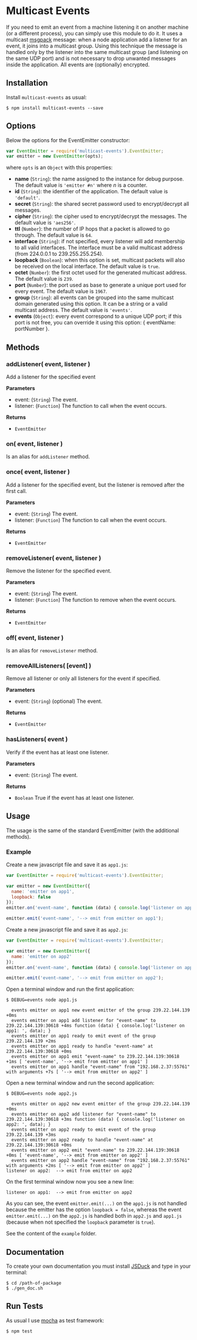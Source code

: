 # Multicast Events

If you need to emit an event from a machine listening it on another machine (or a different process), you can simply use this module to do it. It uses a multicast [msgpack][1] message: when a node application add a listener for an event, it joins into a multicast group. Using this technique the message is handled only by the listener into the same multicast group (and listening on the same UDP port) and is not necessary to drop unwanted messages inside the application. All events are (optionally) encrypted.

## Installation

Install `multicast-events` as usual:

    $ npm install multicast-events --save

## Options

Below the options for the EventEmitter constructor:

```javascript
var EventEmitter = require('multicast-events').EventEmitter;
var emitter = new EventEmitter(opts);
```

where `opts` is an `Object` with this properties:

* __name__ (`String`): the name assigned to the instance for debug purpose. The default value is `'emitter #n'` where _n_ is a counter.
* __id__ (`String`): the identifier of the application. The default value is `'default'`.
* __secret__ (`String`): the shared secret password used to encrypt/decrypt all messages.
* __cipher__ (`String`): the cipher used to encrypt/decrypt the messages. The default value is `'aes256'`.
* __ttl__ (`Number`): the number of IP hops that a packet is allowed to go through. The default value is `64`.
* __interface__ (`String`): if not specified, every listener will add membership to all valid interfaces. The interface must be a valid multicast address (from 224.0.0.1 to 239.255.255.254).
* __loopback__ (`Boolean`): when this option is set, multicast packets will also be received on the local interface. The default value is `true`.
* __octet__ (`Number`): the first octet used for the generated multicast address. The default value is `239`.
* __port__ (`Number`): the port used as base to generate a unique port used for every event. The default value is `1967`.
* __group__ (`String`): all events can be grouped into the same multicast domain generated using this option. It can be a string or a valid multicast address. The default value is `'events'`.
* __events__ (`Object`): every event correspond to a unique UDP port; if this port is not free, you can override it using this option: { eventName: portNumber }.

## Methods

### addListener( event, listener )

Add a listener for the specified event

__Parameters__
* event: (`String`) The event.
* listener: (`Function`) The function to call when the event occurs.

__Returns__
* `EventEmitter`

### on( event, listener )

Is an alias for `addListener` method.

### once( event, listener )

Add a listener for the specified event, but the listener is removed after the first call.

__Parameters__
* event: (`String`) The event.
* listener: (`Function`) The function to call when the event occurs.

__Returns__
* `EventEmitter`

### removeListener( event, listener )

Remove the listener for the specified event.

__Parameters__
* event: (`String`) The event.
* listener: (`Function`) The function to remove when the event occurs.

__Returns__
* `EventEmitter`

### off( event, listener )

Is an alias for `removeListener` method.

### removeAllListeners( [event] )

Remove all listener or only all listeners for the event if specified.

__Parameters__
* event: (`String`) (optional) The event.

__Returns__
* `EventEmitter`

### hasListeners( event )

Verify if the event has at least one listener.

__Parameters__
* event: (`String`) The event.

__Returns__
* `Boolean` True if the event has at least one listener.

## Usage

The usage is the same of the standard EventEmitter (with the additional methods).

### Example

Create a new javascript file and save it as `app1.js`:

```javascript
var EventEmitter = require('multicast-events').EventEmitter;

var emitter = new EventEmitter({
  name: 'emitter on app1',
  loopback: false
});
emitter.on('event-name', function (data) { console.log('listener on app1: ', data); });

emitter.emit('event-name', '--> emit from emitter on app1');
```

Create a new javascript file and save it as `app2.js`:


```javascript
var EventEmitter = require('multicast-events').EventEmitter;

var emitter = new EventEmitter({
  name: 'emitter on app2'
});
emitter.on('event-name', function (data) { console.log('listener on app2: ', data); });

emitter.emit('event-name', '--> emit from emitter on app2');
```

Open a terminal window and run the first application:

    $ DEBUG=events node app1.js

      events emitter on app1 new event emitter of the group 239.22.144.139 +0ms
      events emitter on app1 add listener for "event-name" to 239.22.144.139:30618 +4ms function (data) { console.log('listener on app1: ', data); }
      events emitter on app1 ready to emit event of the group 239.22.144.139 +2ms
      events emitter on app1 ready to handle "event-name" at 239.22.144.139:30618 +0ms
      events emitter on app1 emit "event-name" to 239.22.144.139:30618 +1ms [ 'event-name', '--> emit from emitter on app1' ]
      events emitter on app1 handle "event-name" from "192.168.2.37:55761" with arguments +7s [ '--> emit from emitter on app2' ]

Open a new terminal window and run the second application:

    $ DEBUG=events node app2.js

      events emitter on app2 new event emitter of the group 239.22.144.139 +0ms
      events emitter on app2 add listener for "event-name" to 239.22.144.139:30618 +3ms function (data) { console.log('listener on app2: ', data); }
      events emitter on app2 ready to emit event of the group 239.22.144.139 +3ms
      events emitter on app2 ready to handle "event-name" at 239.22.144.139:30618 +0ms
      events emitter on app2 emit "event-name" to 239.22.144.139:30618 +0ms [ 'event-name', '--> emit from emitter on app2' ]
      events emitter on app2 handle "event-name" from "192.168.2.37:55761" with arguments +2ms [ '--> emit from emitter on app2' ]
    listener on app2:  --> emit from emitter on app2

On the first terminal window now you see a new line:

    listener on app1:  --> emit from emitter on app2

As you can see, the event `emitter.emit(...)` on the `app1.js` is not handled because the emitter has the option `loopback = false`, whereas the event `emitter.emit(...)`  on the `app2.js` is handled both in `app2.js` and `app1.js` (because when not specified the `loopback` parameter is `true`).

See the content of the `example` folder.

## Documentation

To create your own  documentation you must install [JSDuck](https://github.com/senchalabs/jsduck) and type in your terminal:

    $ cd /path-of-package
    $ ./gen_doc.sh

## Run Tests

As usual I use [mocha][2] as test framework:

    $ npm test


[1]: https://www.npmjs.org/package/msgpack
[2]: http://visionmedia.github.io/mocha
